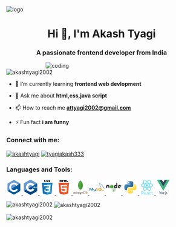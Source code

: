 
![logo](https://img.freepik.com/premium-vector/isometric-landing-page-template-web-development_9209-2328.jpg?w=1380)
<h1 align="center">Hi 👋, I'm Akash Tyagi</h1>
<h3 align="center">A passionate frontend developer from India</h3>
<img align="right" alt="coding" width="400"  src="https://encrypted-tbn0.gstatic.com/images?q=tbn:ANd9GcRA-oARjT29QGMUBz3zPfc2T4ydNbWzbpfQAmKh6y4xk3HfLzsiIYkJKvk&s">
<p align="left"> <img src="https://komarev.com/ghpvc/?username=akashtyagi2002&label=Profile%20views&color=0e75b6&style=flat" alt="akashtyagi2002" /> </p>

- 🌱 I’m currently learning **frontend web devlopment**

- 💬 Ask me about **html,css,java script**

- 📫 How to reach me **attyagi2002@gmail.com**

- ⚡ Fun fact **i am funny**
  
<h3 align="left">Connect with me:</h3>
<p align="left">
<a href="https://linkedin.com/in/akashtyagi" target="blank"><img align="center" src="https://raw.githubusercontent.com/rahuldkjain/github-profile-readme-generator/master/src/images/icons/Social/linked-in-alt.svg" alt="akashtyagi" height="30" width="40" /></a>
<a href="https://instagram.com/tyagiakash333" target="blank"><img align="center" src="https://raw.githubusercontent.com/rahuldkjain/github-profile-readme-generator/master/src/images/icons/Social/instagram.svg" alt="tyagiakash333" height="30" width="40" /></a>
</p>

<h3 align="left">Languages and Tools:</h3>
<p align="left"> <a href="https://www.cprogramming.com/" target="_blank" rel="noreferrer"> <img src="https://raw.githubusercontent.com/devicons/devicon/master/icons/c/c-original.svg" alt="c" width="40" height="40"/> </a> <a href="https://www.w3schools.com/cpp/" target="_blank" rel="noreferrer"> <img src="https://raw.githubusercontent.com/devicons/devicon/master/icons/cplusplus/cplusplus-original.svg" alt="cplusplus" width="40" height="40"/> </a> <a href="https://www.w3schools.com/css/" target="_blank" rel="noreferrer"> <img src="https://raw.githubusercontent.com/devicons/devicon/master/icons/css3/css3-original-wordmark.svg" alt="css3" width="40" height="40"/> </a> <a href="https://www.w3.org/html/" target="_blank" rel="noreferrer"> <img src="https://raw.githubusercontent.com/devicons/devicon/master/icons/html5/html5-original-wordmark.svg" alt="html5" width="40" height="40"/> </a> <a href="https://www.mongodb.com/" target="_blank" rel="noreferrer"> <img src="https://raw.githubusercontent.com/devicons/devicon/master/icons/mongodb/mongodb-original-wordmark.svg" alt="mongodb" width="40" height="40"/> </a> <a href="https://www.mysql.com/" target="_blank" rel="noreferrer"> <img src="https://raw.githubusercontent.com/devicons/devicon/master/icons/mysql/mysql-original-wordmark.svg" alt="mysql" width="40" height="40"/> </a> <a href="https://nodejs.org" target="_blank" rel="noreferrer"> <img src="https://raw.githubusercontent.com/devicons/devicon/master/icons/nodejs/nodejs-original-wordmark.svg" alt="nodejs" width="40" height="40"/> </a> <a href="https://www.python.org" target="_blank" rel="noreferrer"> <img src="https://raw.githubusercontent.com/devicons/devicon/master/icons/python/python-original.svg" alt="python" width="40" height="40"/> </a> <a href="https://reactjs.org/" target="_blank" rel="noreferrer"> <img src="https://raw.githubusercontent.com/devicons/devicon/master/icons/react/react-original-wordmark.svg" alt="react" width="40" height="40"/> </a> <a href="https://vuejs.org/" target="_blank" rel="noreferrer"> <img src="https://raw.githubusercontent.com/devicons/devicon/master/icons/vuejs/vuejs-original-wordmark.svg" alt="vuejs" width="40" height="40"/> </a> </p>

<p><img align="left" src="https://github-readme-stats.vercel.app/api/top-langs?username=akashtyagi2002&show_icons=true&locale=en&layout=compact" alt="akashtyagi2002" /></p>

<p>&nbsp;<img align="center" src="https://github-readme-stats.vercel.app/api?username=akashtyagi2002&show_icons=true&locale=en" alt="akashtyagi2002" /></p>

<p><img align="center" src="https://github-readme-streak-stats.herokuapp.com/?user=akashtyagi2002&" alt="akashtyagi2002" /></p>

